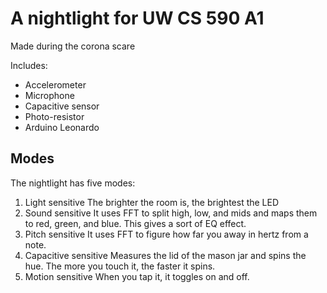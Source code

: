# A nightlight for UW CS 590 A1

Made during the corona scare

Includes:
- Accelerometer
- Microphone
- Capacitive sensor
- Photo-resistor
- Arduino Leonardo

## Modes

The nightlight has five modes:

1. Light sensitive
 The brighter the room is, the brightest the LED
2. Sound sensitive
 It uses FFT to split high, low, and mids and maps them to red, green, and blue.
 This gives a sort of EQ effect.
3. Pitch sensitive
 It uses FFT to figure how far you away in hertz from a note.
4. Capacitive sensitive
 Measures the lid of the mason jar and spins the hue. 
 The more you touch it, the faster it spins.
5. Motion sensitive
 When you tap it, it toggles on and off.

